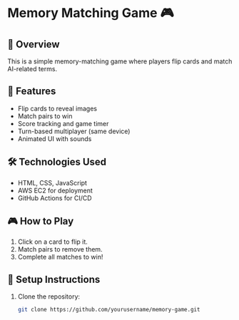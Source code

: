 # Memory Matching Game 🎮

## 📌 Overview
This is a simple memory-matching game where players flip cards and match AI-related terms.

## 🚀 Features
- Flip cards to reveal images
- Match pairs to win
- Score tracking and game timer
- Turn-based multiplayer (same device)
- Animated UI with sounds

## 🛠 Technologies Used
- HTML, CSS, JavaScript
- AWS EC2 for deployment
- GitHub Actions for CI/CD

## 🎮 How to Play
1. Click on a card to flip it.
2. Match pairs to remove them.
3. Complete all matches to win!

## 🔧 Setup Instructions
1. Clone the repository:
   ```bash
   git clone https://github.com/yourusername/memory-game.git
